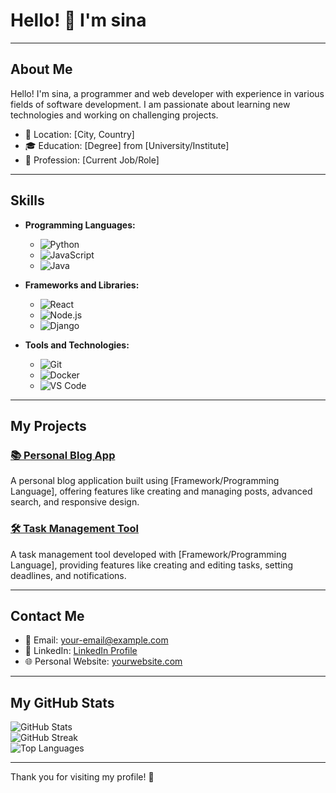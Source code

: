# Hello! 👋 I'm sina

---

## About Me

Hello! I'm sina, a programmer and web developer with experience in various fields of software development. I am passionate about learning new technologies and working on challenging projects.

- 📍 Location: [City, Country]
- 🎓 Education: [Degree] from [University/Institute]
- 💼 Profession: [Current Job/Role]

---

## Skills

- **Programming Languages:**
  - ![Python](https://img.shields.io/badge/-Python-3776AB?style=flat&logo=python&logoColor=white)
  - ![JavaScript](https://img.shields.io/badge/-JavaScript-F7DF1E?style=flat&logo=javascript&logoColor=black)
  - ![Java](https://img.shields.io/badge/-Java-007396?style=flat&logo=java&logoColor=white)

- **Frameworks and Libraries:**
  - ![React](https://img.shields.io/badge/-React-61DAFB?style=flat&logo=react&logoColor=white)
  - ![Node.js](https://img.shields.io/badge/-Node.js-339933?style=flat&logo=node.js&logoColor=white)
  - ![Django](https://img.shields.io/badge/-Django-092E20?style=flat&logo=django&logoColor=white)

- **Tools and Technologies:**
  - ![Git](https://img.shields.io/badge/-Git-F05032?style=flat&logo=git&logoColor=white)
  - ![Docker](https://img.shields.io/badge/-Docker-2496ED?style=flat&logo=docker&logoColor=white)
  - ![VS Code](https://img.shields.io/badge/-VS%20Code-007ACC?style=flat&logo=visual-studio-code&logoColor=white)

---

## My Projects

### [📚 Personal Blog App](https://github.com/devblp/blp-personnel)

A personal blog application built using [Framework/Programming Language], offering features like creating and managing posts, advanced search, and responsive design.

### [🛠️ Task Management Tool](https://github.com/username/task-manager)

A task management tool developed with [Framework/Programming Language], providing features like creating and editing tasks, setting deadlines, and notifications.

---

## Contact Me

- 📧 Email: [your-email@example.com](mailto:your-email@example.com)
- 💼 LinkedIn: [LinkedIn Profile](https://linkedin.com/in/yourprofile)
- 🌐 Personal Website: [yourwebsite.com](https://yourwebsite.com)

---

## My GitHub Stats

![GitHub Stats](https://github-readme-stats.vercel.app/api?username=mahdirahimiam&theme=radical&hide_border=false&include_all_commits=true&count_private=true)<br/>
![GitHub Streak](https://github-readme-streak-stats.herokuapp.com/?user=Mahdirahimiam&theme=radical&hide_border=false)<br/>
![Top Languages](https://github-readme-stats.vercel.app/api/top-langs/?username=Mahdirahimiam&theme=radical&hide_border=false&include_all_commits=true&count_private=true&layout=compact)

---

Thank you for visiting my profile! 🌟
